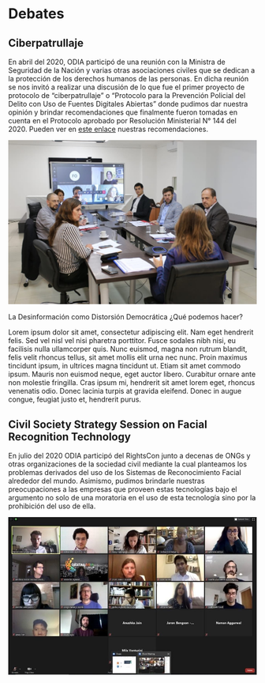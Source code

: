 # Debates

## Ciberpatrullaje

En abril del 2020, ODIA participó de una reunión con la Ministra de Seguridad de la Nación y varias otras asociaciones civiles que se dedican a la protección de los derechos humanos de las personas. En dicha reunión se nos invitó a realizar una discusión de lo que fue el primer proyecto de protocolo de “ciberpatrullaje” o “Protocolo para la Prevención Policial del Delito con Uso de Fuentes Digitales Abiertas” donde pudimos dar nuestra opinión y brindar recomendaciones que finalmente fueron tomadas en cuenta en el Protocolo aprobado por Resolución Ministerial N° 144 del 2020. Pueden ver en [este enlace](https://drive.google.com/file/d/11tiXJNCfyWi9ymLczhWfMn680nRpXgYu/view) nuestras recomendaciones.

![](/static/images/ciberpatrullaje.jpeg)

La Desinformación como Distorsión Democrática ¿Qué podemos hacer?

Lorem ipsum dolor sit amet, consectetur adipiscing elit. Nam eget hendrerit felis. Sed vel nisl vel nisi pharetra porttitor. Fusce sodales nibh nisi, eu facilisis nulla ullamcorper quis. Nunc euismod, magna non rutrum blandit, felis velit rhoncus tellus, sit amet mollis elit urna nec nunc. Proin maximus tincidunt ipsum, in ultrices magna tincidunt ut. Etiam sit amet commodo ipsum. Mauris non euismod neque, eget auctor libero. Curabitur ornare ante non molestie fringilla. Cras ipsum mi, hendrerit sit amet lorem eget, rhoncus venenatis odio. Donec lacinia turpis at gravida eleifend. Donec in augue congue, feugiat justo et, hendrerit purus.

## Civil Society Strategy Session on Facial Recognition Technology

En julio del 2020 ODIA participó del RightsCon junto a decenas de ONGs y otras organizaciones de la sociedad civil mediante la cual planteamos los problemas derivados del uso de los Sistemas de Reconocimiento Facial alrededor del mundo. Asimismo, pudimos brindarle nuestras preocupaciones a las empresas que proveen estas tecnologías bajo el argumento no solo de una moratoria en el uso de esta tecnología sino por la prohibición del uso de ella.

![](/static/images/civilsocialstrategy.jpeg)
